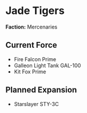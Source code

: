# Jade Tigers
**Faction:** Mercenaries
## Current Force
- Fire Falcon Prime
- Galleon Light Tank GAL-100
- Kit Fox Prime
## Planned Expansion
- Starslayer STY-3C
